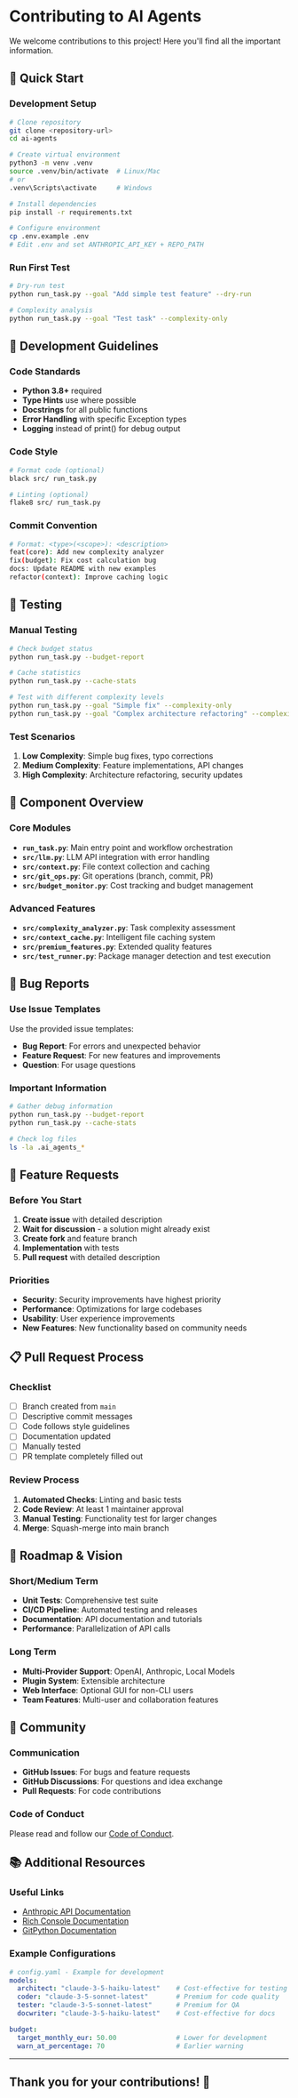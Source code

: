 # Contributing to AI Agents

We welcome contributions to this project! Here you'll find all the important information.

## 🚀 Quick Start

### Development Setup

```bash
# Clone repository
git clone <repository-url>
cd ai-agents

# Create virtual environment
python3 -m venv .venv
source .venv/bin/activate  # Linux/Mac
# or
.venv\Scripts\activate     # Windows

# Install dependencies
pip install -r requirements.txt

# Configure environment
cp .env.example .env
# Edit .env and set ANTHROPIC_API_KEY + REPO_PATH
```

### Run First Test

```bash
# Dry-run test
python run_task.py --goal "Add simple test feature" --dry-run

# Complexity analysis
python run_task.py --goal "Test task" --complexity-only
```

## 📝 Development Guidelines

### Code Standards

- **Python 3.8+** required
- **Type Hints** use where possible
- **Docstrings** for all public functions
- **Error Handling** with specific Exception types
- **Logging** instead of print() for debug output

### Code Style

```bash
# Format code (optional)
black src/ run_task.py

# Linting (optional)
flake8 src/ run_task.py
```

### Commit Convention

```bash
# Format: <type>(<scope>): <description>
feat(core): Add new complexity analyzer
fix(budget): Fix cost calculation bug
docs: Update README with new examples
refactor(context): Improve caching logic
```

## 🧪 Testing

### Manual Testing

```bash
# Check budget status
python run_task.py --budget-report

# Cache statistics
python run_task.py --cache-stats

# Test with different complexity levels
python run_task.py --goal "Simple fix" --complexity-only
python run_task.py --goal "Complex architecture refactoring" --complexity-only
```

### Test Scenarios

1. **Low Complexity**: Simple bug fixes, typo corrections
2. **Medium Complexity**: Feature implementations, API changes
3. **High Complexity**: Architecture refactoring, security updates

## 🔧 Component Overview

### Core Modules

- **`run_task.py`**: Main entry point and workflow orchestration
- **`src/llm.py`**: LLM API integration with error handling
- **`src/context.py`**: File context collection and caching
- **`src/git_ops.py`**: Git operations (branch, commit, PR)
- **`src/budget_monitor.py`**: Cost tracking and budget management

### Advanced Features

- **`src/complexity_analyzer.py`**: Task complexity assessment
- **`src/context_cache.py`**: Intelligent file caching system
- **`src/premium_features.py`**: Extended quality features
- **`src/test_runner.py`**: Package manager detection and test execution

## 🐛 Bug Reports

### Use Issue Templates

Use the provided issue templates:

- **Bug Report**: For errors and unexpected behavior
- **Feature Request**: For new features and improvements
- **Question**: For usage questions

### Important Information

```bash
# Gather debug information
python run_task.py --budget-report
python run_task.py --cache-stats

# Check log files
ls -la .ai_agents_*
```

## 🚀 Feature Requests

### Before You Start

1. **Create issue** with detailed description
2. **Wait for discussion** - a solution might already exist
3. **Create fork** and feature branch
4. **Implementation** with tests
5. **Pull request** with detailed description

### Priorities

- **Security**: Security improvements have highest priority
- **Performance**: Optimizations for large codebases
- **Usability**: User experience improvements
- **New Features**: New functionality based on community needs

## 📋 Pull Request Process

### Checklist

- [ ] Branch created from `main`
- [ ] Descriptive commit messages
- [ ] Code follows style guidelines
- [ ] Documentation updated
- [ ] Manually tested
- [ ] PR template completely filled out

### Review Process

1. **Automated Checks**: Linting and basic tests
2. **Code Review**: At least 1 maintainer approval
3. **Manual Testing**: Functionality test for larger changes
4. **Merge**: Squash-merge into main branch

## 🎯 Roadmap & Vision

### Short/Medium Term

- **Unit Tests**: Comprehensive test suite
- **CI/CD Pipeline**: Automated testing and releases
- **Documentation**: API documentation and tutorials
- **Performance**: Parallelization of API calls

### Long Term

- **Multi-Provider Support**: OpenAI, Anthropic, Local Models
- **Plugin System**: Extensible architecture
- **Web Interface**: Optional GUI for non-CLI users
- **Team Features**: Multi-user and collaboration features

## 💬 Community

### Communication

- **GitHub Issues**: For bugs and feature requests
- **GitHub Discussions**: For questions and idea exchange
- **Pull Requests**: For code contributions

### Code of Conduct

Please read and follow our [Code of Conduct](CODE_OF_CONDUCT.md).

## 📚 Additional Resources

### Useful Links

- [Anthropic API Documentation](https://docs.anthropic.com/)
- [Rich Console Documentation](https://rich.readthedocs.io/)
- [GitPython Documentation](https://gitpython.readthedocs.io/)

### Example Configurations

```yaml
# config.yaml - Example for development
models:
  architect: "claude-3-5-haiku-latest"    # Cost-effective for testing
  coder: "claude-3-5-sonnet-latest"       # Premium for code quality
  tester: "claude-3-5-sonnet-latest"      # Premium for QA
  docwriter: "claude-3-5-haiku-latest"    # Cost-effective for docs

budget:
  target_monthly_eur: 50.00               # Lower for development
  warn_at_percentage: 70                  # Earlier warning
```

---

## Thank you for your contributions! 🙏
